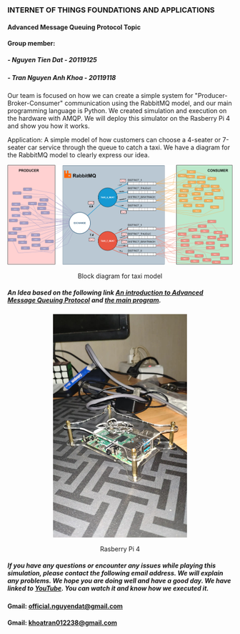 
### INTERNET OF THINGS FOUNDATIONS AND APPLICATIONS
#### Advanced Message Queuing Protocol Topic
#### Group member: 
##### - Nguyen Tien Dat - 20119125
##### - Tran Nguyen Anh Khoa - 20119118

Our team is focused on how we can create a simple system for "Producer-Broker-Consumer" communication using the RabbitMQ model, and our main programming language is Python. We created simulation and execution on the hardware with AMQP. We will deploy this simulator on the Rasberry Pi 4 and show you how it works.

Application: A simple model of how customers can choose a 4-seater or 7-seater car service through the queue to catch a taxi. We have a diagram for the RabbitMQ model to clearly express our idea. 

<div align="center"><img src="Design/Diagram/Main_Diagram.drawio.png" /></div>
<p align="center">Block diagram for taxi model</p>

##### An Idea based on the following link [An introduction to Advanced Message Queuing Protocol](https://medium.com/free-code-camp/rabbitmq-9e8f78194993) and [the main program](https://www.youtube.com/watch?v=o8eU5WiO8fw&list=PLJok6MNBwp_F-atjd6ylnzQK77Ag6YtLt&index=4).
<div align="center"><img src="Design/Picture/Rasberry%20Pi%204.png"width="300" height="500" /></div>
<p align="center">Rasberry Pi 4</p>

##### If you have any questions or encounter any issues while playing this simulation, please contact the following email address. We will explain any problems. We hope you are doing well and have a good day. We have linked to [YouTube](https://www.youtube.com/channel/UCBMsYy_rjV9GggPTl1YE-qA/featured). You can watch it and know how we executed it.
#### Gmail: official.nguyendat@gmail.com
#### Gmail: khoatran012238@gmail.com
